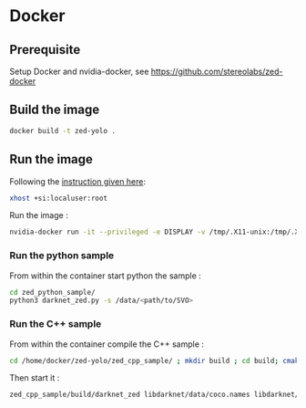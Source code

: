 # Docker

## Prerequisite

Setup Docker and nvidia-docker, see https://github.com/stereolabs/zed-docker

## Build the image

```Bash
docker build -t zed-yolo .
```

## Run the image

Following the [instruction given here](https://github.com/stereolabs/zed-docker#opengl-support):

```Bash
xhost +si:localuser:root
```

Run the image :

```Bash
nvidia-docker run -it --privileged -e DISPLAY -v /tmp/.X11-unix:/tmp/.X11-unix --mount type=bind,source=/<some_path_to_svo_files>,target=/data,readonly --env QT_X11_NO_MITSHM=1 zed-yolo
```

### Run the python sample

From within the container start python the sample :

```Bash
cd zed_python_sample/
python3 darknet_zed.py -s /data/<path/to/SVO>
```

### Run the C++ sample

From within the container compile the C++ sample :

```Bash
cd /home/docker/zed-yolo/zed_cpp_sample/ ; mkdir build ; cd build; cmake .. ; make ; cd /home/docker/zed-yolo/
```

Then start it :

```Bash
zed_cpp_sample/build/darknet_zed libdarknet/data/coco.names libdarknet/cfg/yolov3-tiny.cfg yolov3-tiny.weights /data/<path/to/SVO>
```
